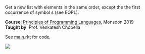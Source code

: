 Get a new list with elements in the same order, except the the first occurrence of symbol s (see EOPL).

**Course**: [Principles of Programming Languages], Monsoon 2019<br>
**Taught by**: Prof. Venkatesh Chopella

See [main.rkt] for code.

![](https://ga-beacon.deno.dev/G-G1E8HNDZYY:v51jklKGTLmC3LAZ4rJbIQ/github.com/moocf/list-remove-first-value.racket)

[Principles of Programming Languages]: https://github.com/iiithf/principles-of-programming-languages
[main.rkt]: main.rkt
